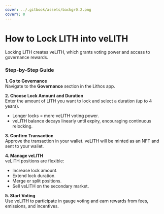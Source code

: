 ```yaml
---
cover: ../.gitbook/assets/backgr0.2.png
coverY: 0
---
```


# How to Lock LITH into veLITH

Locking LITH creates veLITH, which grants voting power and access to governance rewards.

### Step-by-Step Guide

**1. Go to Governance**\
Navigate to the **Governance** section in the Lithos app.

**2. Choose Lock Amount and Duration**\
Enter the amount of LITH you want to lock and select a duration (up to 4 years).

* Longer locks = more veLITH voting power.
* veLITH balance decays linearly until expiry, encouraging continuous relocking.

**3. Confirm Transaction**\
Approve the transaction in your wallet. veLITH will be minted as an NFT and sent to your wallet.

**4. Manage veLITH**\
veLITH positions are flexible:

* Increase lock amount.
* Extend lock duration.
* Merge or split positions.
* Sell veLITH on the secondary market.

**5. Start Voting**\
Use veLITH to participate in gauge voting and earn rewards from fees, emissions, and incentives.
